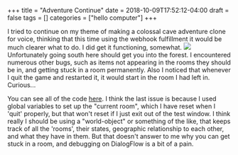 +++
title = "Adventure Continue"
date = 2018-10-09T17:52:12-04:00
draft = false
tags = []
categories = ["hello computer"]
+++

I tried to continue on my theme of making a colossal cave adventure clone for voice, thinking that this time using the webhook fulfillment it would be much clearer what to do. I did get it functioning, somewhat.
![](/images/HelloComp/adventure_south.png)
Unfortunately going south here should get you into the forest. I encountered numerous other bugs, such as items not appearing in the rooms they should be in, and getting stuck in a room permanently. Also I noticed that whenever I quit the game and restarted it, it would start in the room I had left in. Curious...

You can see all of the code [here](https://github.com/miamiww/HelloComputer/tree/master/talk_adventure). I think the last issue is because I used global variables to set up the "current room", which I have reset when I 'quit' properly, but that won't reset if I just exit out of the test window. I think really I should be using a "world-object" or something of the like, that keeps track of all the 'rooms', their states, geographic relationship to each other, and what they have in them. But that doesn't answer to me why you can get stuck in a room, and debugging on DialogFlow is a bit of a pain.
